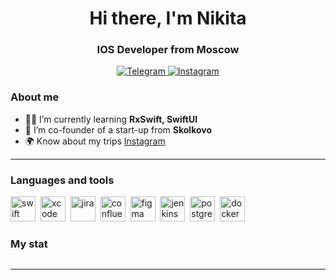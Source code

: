 <div id="header" align="center">
    <h1>Hi there, I'm  Nikita </h1>
    <h3>IOS Developer from Moscow</h3>
</div>

<div id="socials" align="center">
  <a href="https://t.me/nikita_t_s">
    <img src="https://img.shields.io/badge/Telegram-blue?style=for-the-badge&logo=telegram&logoColor=white" alt="Telegram"/>
  </a>
  <a href="https://instagram.com/_nikita.ts?igshid=YmMyMTA2M2Y=">
    <img src="https://img.shields.io/badge/Instagram-%23E4405F.svg?style=for-the-badge&logo=Instagram&logoColor=white" alt="Instagram"/>
  </a>
</div>

### About me
- 👨‍💻 I’m currently learning **RxSwift, SwiftUI**
- 🌱 I’m co-founder of a start-up from **Skolkovo**
- 🌍 Know about my trips [Instagram](https://instagram.com/_nikita.ts?igshid=YmMyMTA2M2Y=)
---


### Languages and tools

<img src="https://cdn.jsdelivr.net/gh/devicons/devicon/icons/swift/swift-original.svg" title="swift" width="40" height="40"/>&nbsp;
<img src="https://cdn.jsdelivr.net/gh/devicons/devicon/icons/xcode/xcode-original.svg" title="xcode" width="40" height="40"/>&nbsp;
<img src="https://cdn.jsdelivr.net/gh/devicons/devicon/icons/jira/jira-original.svg" title="jira" width="40" height="40"/>&nbsp;
<img src="https://cdn.jsdelivr.net/gh/devicons/devicon/icons/confluence/confluence-original.svg" title="confluence" width="40" height="40"/>&nbsp;
<img src="https://cdn.jsdelivr.net/gh/devicons/devicon/icons/figma/figma-original.svg" title="figma" width="40" height="40"/>&nbsp;
<img src="https://cdn.jsdelivr.net/gh/devicons/devicon/icons/jenkins/jenkins-original.svg" title="jenkins" width="40" height="40"/>&nbsp;
<img src="https://cdn.jsdelivr.net/gh/devicons/devicon/icons/postgresql/postgresql-original.svg" title="postgresql" width="40" height="40"/>&nbsp;
<img src="https://cdn.jsdelivr.net/gh/devicons/devicon/icons/docker/docker-original.svg" title="docker" width="40" height="40"/>&nbsp;

### My stat

<div id="stat" align="center">
    <img src="https://github-profile-summary-cards.vercel.app/api/cards/profile-details?username=nikit-a&theme=github_dark" alt=""/>
</div>

---
